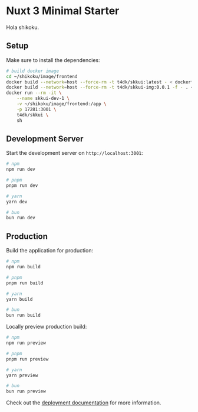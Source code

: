 # Nuxt 3 Minimal Starter

Hola shikoku.

## Setup

Make sure to install the dependencies:

```bash
# build docker image
cd ~/shikoku/image/frontend
docker build --network=host --force-rm -t t4dk/skkui:latest - < dockerfile-dev
docker build --network=host --force-rm -t t4dk/skkui-img:0.0.1 -f - . < Dockerfile
docker run --rm -it \
    --name skkui-dev-1 \
    -v ~/shikoku/image/frontend:/app \
    -p 17281:3001 \
    t4dk/skkui \
    sh


```

## Development Server

Start the development server on `http://localhost:3001`:

```bash
# npm
npm run dev

# pnpm
pnpm run dev

# yarn
yarn dev

# bun
bun run dev
```

## Production

Build the application for production:

```bash
# npm
npm run build

# pnpm
pnpm run build

# yarn
yarn build

# bun
bun run build
```

Locally preview production build:

```bash
# npm
npm run preview

# pnpm
pnpm run preview

# yarn
yarn preview

# bun
bun run preview
```

Check out the [deployment documentation](https://nuxt.com/docs/getting-started/deployment) for more information.
